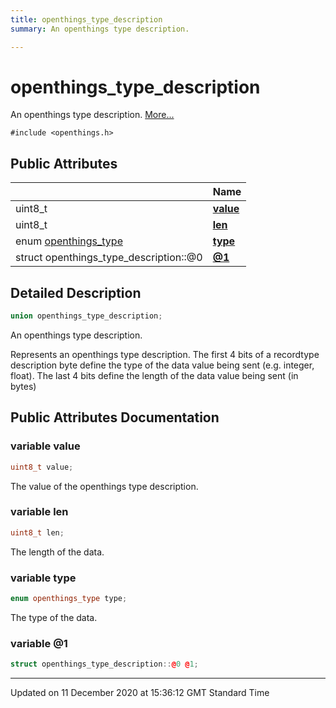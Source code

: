 ```yaml
---
title: openthings_type_description
summary: An openthings type description.  

---
```


# openthings_type_description




An openthings type description.  [More...](#detailed-description)


`#include <openthings.h>`



















## Public Attributes

|                | Name           |
| -------------- | -------------- |
| uint8_t | **[value](/doxybook2/mkdocs-readthedocs/Classes/unionopenthings__type__description/#variable-value)**  |
| uint8_t | **[len](/doxybook2/mkdocs-readthedocs/Classes/unionopenthings__type__description/#variable-len)**  |
| enum [openthings_type](/doxybook2/mkdocs-readthedocs/Files/openthings_8h/#enum-openthings_type) | **[type](/doxybook2/mkdocs-readthedocs/Classes/unionopenthings__type__description/#variable-type)**  |
| struct openthings_type_description::@0 | **[@1](/doxybook2/mkdocs-readthedocs/Classes/unionopenthings__type__description/#variable-@1)**  |







## Detailed Description

```cpp
union openthings_type_description;
```

An openthings type description. 


























Represents an openthings type description. The first 4 bits of a recordtype description byte define the type of the data value being sent (e.g. integer, float). The last 4 bits define the length of the data value being sent (in bytes) 















## Public Attributes Documentation

### variable value

```cpp
uint8_t value;
```



























The value of the openthings type description. 


### variable len

```cpp
uint8_t len;
```



























The length of the data. 


### variable type

```cpp
enum openthings_type type;
```



























The type of the data. 


### variable @1

```cpp
struct openthings_type_description::@0 @1;
```

































-------------------------------

Updated on 11 December 2020 at 15:36:12 GMT Standard Time